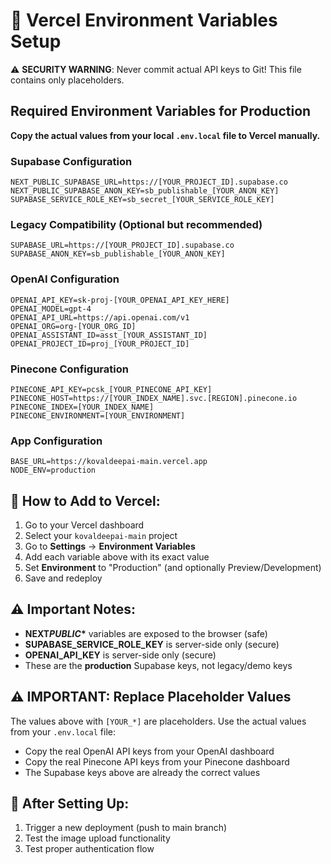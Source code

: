 # 🚀 Vercel Environment Variables Setup

⚠️ **SECURITY WARNING**: Never commit actual API keys to Git! This file contains only placeholders.

## Required Environment Variables for Production

**Copy the actual values from your local `.env.local` file to Vercel manually.**

### **Supabase Configuration**

```
NEXT_PUBLIC_SUPABASE_URL=https://[YOUR_PROJECT_ID].supabase.co
NEXT_PUBLIC_SUPABASE_ANON_KEY=sb_publishable_[YOUR_ANON_KEY]
SUPABASE_SERVICE_ROLE_KEY=sb_secret_[YOUR_SERVICE_ROLE_KEY]
```

### **Legacy Compatibility** (Optional but recommended)

```
SUPABASE_URL=https://[YOUR_PROJECT_ID].supabase.co
SUPABASE_ANON_KEY=sb_publishable_[YOUR_ANON_KEY]
```

### **OpenAI Configuration**

```
OPENAI_API_KEY=sk-proj-[YOUR_OPENAI_API_KEY_HERE]
OPENAI_MODEL=gpt-4
OPENAI_API_URL=https://api.openai.com/v1
OPENAI_ORG=org-[YOUR_ORG_ID]
OPENAI_ASSISTANT_ID=asst_[YOUR_ASSISTANT_ID]
OPENAI_PROJECT_ID=proj_[YOUR_PROJECT_ID]
```

### **Pinecone Configuration**

```
PINECONE_API_KEY=pcsk_[YOUR_PINECONE_API_KEY]
PINECONE_HOST=https://[YOUR_INDEX_NAME].svc.[REGION].pinecone.io
PINECONE_INDEX=[YOUR_INDEX_NAME]
PINECONE_ENVIRONMENT=[YOUR_ENVIRONMENT]
```

### **App Configuration**

```
BASE_URL=https://kovaldeepai-main.vercel.app
NODE_ENV=production
```

## 📝 How to Add to Vercel:

1. Go to your Vercel dashboard
2. Select your `kovaldeepai-main` project
3. Go to **Settings** → **Environment Variables**
4. Add each variable above with its exact value
5. Set **Environment** to "Production" (and optionally Preview/Development)
6. Save and redeploy

## ⚠️ Important Notes:

- **NEXT*PUBLIC*\*** variables are exposed to the browser (safe)
- **SUPABASE_SERVICE_ROLE_KEY** is server-side only (secure)
- **OPENAI_API_KEY** is server-side only (secure)
- These are the **production** Supabase keys, not legacy/demo keys

## ⚠️ **IMPORTANT: Replace Placeholder Values**

The values above with `[YOUR_*]` are placeholders. Use the actual values from your `.env.local` file:

- Copy the real OpenAI API keys from your OpenAI dashboard
- Copy the real Pinecone API keys from your Pinecone dashboard
- The Supabase keys above are already the correct values

## 🔄 After Setting Up:

1. Trigger a new deployment (push to main branch)
2. Test the image upload functionality
3. Test proper authentication flow
